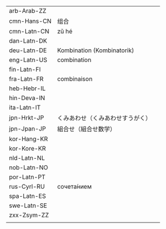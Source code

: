| | | |
|-|-|-|
| arb-Arab-ZZ |  |  |
| cmn-Hans-CN | 组合 |  |
| cmn-Latn-CN | zǔ hé |  |
| dan-Latn-DK |  |  |
| deu-Latn-DE | Kombination (Kombinatorik) |  |
| eng-Latn-US | combination |  |
| fin-Latn-FI |  |  |
| fra-Latn-FR | combinaison |  |
| heb-Hebr-IL |  |  |
| hin-Deva-IN |  |  |
| ita-Latn-IT |  |  |
| jpn-Hrkt-JP | くみあわせ（くみあわせすうがく） |  |
| jpn-Jpan-JP | 組合せ（組合せ数学） |  |
| kor-Hang-KR |  |  |
| kor-Kore-KR |  |  |
| nld-Latn-NL |  |  |
| nob-Latn-NO |  |  |
| por-Latn-PT |  |  |
| rus-Cyrl-RU | сочета́нием |  |
| spa-Latn-ES |  |  |
| swe-Latn-SE |  |  |
| zxx-Zsym-ZZ |  |  |
|  |  |  |
